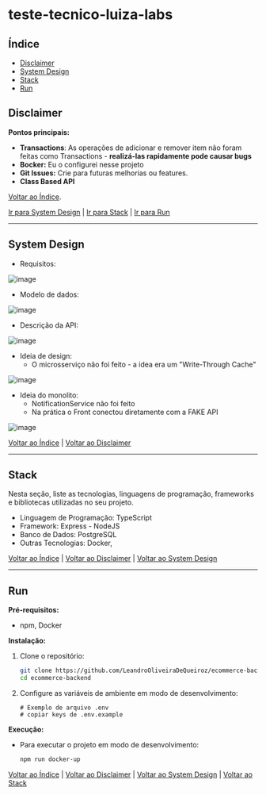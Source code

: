 # teste-tecnico-luiza-labs

## Índice

* [Disclaimer](#disclaimer)
* [System Design](#system-design)
* [Stack](#stack)
* [Run](#run)

## Disclaimer <a name="disclaimer"></a>

**Pontos principais:**

- **Transactions**: As operações de adicionar e remover item não foram feitas como Transactions - **realizá-las rapidamente pode causar bugs**
- **Bocker:** Eu o configurei nesse projeto
- **Git Issues:** Crie para futuras melhorias ou features.
- **Class Based API**

[Voltar ao Índice](#índice).

[Ir para System Design](#system-design) | [Ir para Stack](#stack) | [Ir para Run](#run)

---

## System Design <a name="system-design"></a>

- Requisitos: 

![image](https://github.com/user-attachments/assets/2834e49e-6ff7-49ae-aa14-fa20895f366b)

- Modelo de dados:

![image](https://github.com/user-attachments/assets/1cdb0e58-b21a-4285-9388-94154809189c)

- Descrição da API:

![image](https://github.com/user-attachments/assets/3998aab0-0eac-4058-b60d-4684d43f793e)

- Ideia de design:
  - O microsserviço não foi feito - a idea era um "Write-Through Cache"

![image](https://github.com/user-attachments/assets/4cd00aca-8d59-4c08-b16f-f8c2e67c6698)

- Ideia do monolito:
  - NotificationService não foi feito
  - Na prática o Front conectou diretamente com a FAKE API

![image](https://github.com/user-attachments/assets/1b5aa15f-b9e6-43da-babd-d05b218205d8)

[Voltar ao Índice](#índice) | [Voltar ao Disclaimer](#disclaimer)

---

## Stack <a name="stack"></a>

Nesta seção, liste as tecnologias, linguagens de programação, frameworks e bibliotecas utilizadas no seu projeto.

* Linguagem de Programação: TypeScript
* Framework: Express - NodeJS
* Banco de Dados: PostgreSQL
* Outras Tecnologias: Docker, 

[Voltar ao Índice](#índice) | [Voltar ao Disclaimer](#disclaimer) | [Voltar ao System Design](#system-design)

---

## Run <a name="run"></a>

**Pré-requisitos:**

* npm, Docker

**Instalação:**

1.  Clone o repositório:
    ```bash
    git clone https://github.com/LeandroOliveiraDeQueiroz/ecommerce-backend.git
    cd ecommerce-backend
    ```
2.  Configure as variáveis de ambiente em modo de desenvolvimento:
    ```
    # Exemplo de arquivo .env
    # copiar keys de .env.example
    ```

**Execução:**

* Para executar o projeto em modo de desenvolvimento:
    ```bash
    npm run docker-up
    ```

[Voltar ao Índice](#índice) | [Voltar ao Disclaimer](#disclaimer) | [Voltar ao System Design](#system-design) | [Voltar ao Stack](#stack)
